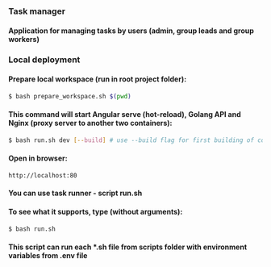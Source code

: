 ### Task manager
#### Application for managing tasks by users (admin, group leads and group workers)

### Local deployment
#### Prepare local workspace (run in root project folder):
```bash
$ bash prepare_workspace.sh $(pwd)
```
#### This command will start Angular serve (hot-reload), Golang API and Nginx (proxy server to another two containers):
```bash
$ bash run.sh dev [--build] # use --build flag for first building of containers
```
#### Open in browser:
```
http://localhost:80
```

#### You can use task runner - script run.sh
#### To see what it supports, type (without arguments):
```bash
$ bash run.sh
```
#### This script can run each *.sh file from scripts folder with environment variables from .env file
